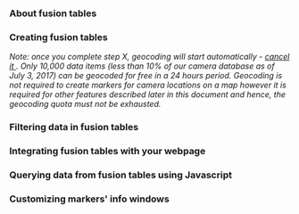 ### About fusion tables

### Creating fusion tables
<i> Note: once you complete step X, geocoding will start automatically - <u> cancel it </u>. Only 10,000 data items (less than 10% of our camera database as of July 3, 2017) can be geocoded for free in a 24 hours period. Geocoding is not required to create markers for camera locations on a map however it is required for other features described later in this document and hence, the geocoding quota must not be exhausted. </i>

### Filtering data in fusion tables

### Integrating fusion tables with your webpage

### Querying data from fusion tables using Javascript

### Customizing markers' info windows


